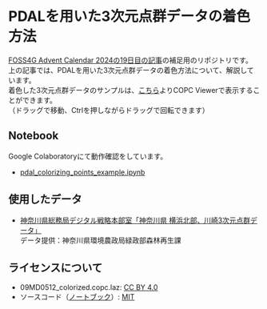 # PDALを用いた3次元点群データの着色方法
[FOSS4G Advent Calendar 2024の19日目の記事](https://qiita.com/ra0kley/items/ce7d0e595651b7760cf7)の補足用のリポジトリです。  
上の記事では、PDALを用いた3次元点群データの着色方法について、解説しています。  
着色した3次元点群データのサンプルは、[こちら](https://viewer.copc.io/?copc=https://raokiey.github.io/colorization-of-point-cloud-data-using-pdal/09MD0512_colorized.copc.laz)よりCOPC Viewerで表示することができます。  
（ドラッグで移動、Ctrlを押しながらドラッグで回転できます）  

## Notebook  
Google Colaboratoryにて動作確認をしています。  
- [pdal_colorizing_points_example.ipynb](./pdal_colorizing_points_example.ipynb)


## 使用したデータ  
- [神奈川県総務局デジタル戦略本部室「神奈川県 横浜北部、川崎3次元点群データ」](https://www.geospatial.jp/ckan/dataset/kanagawa-2022-pointcloud)  
    データ提供：神奈川県環境農政局緑政部森林再生課  


## ライセンスについて  
- 09MD0512_colorized.copc.laz: [CC BY 4.0](https://creativecommons.org/licenses/by/4.0/)
- ソースコード（[ノートブック](./pdal_colorizing_points_example.ipynb)）: [MIT](https://opensource.org/license/mit/)  
